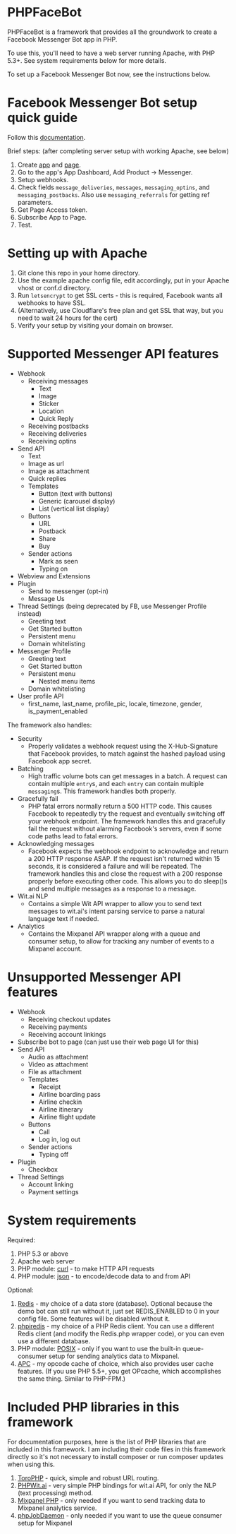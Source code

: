 PHPFaceBot
==========

PHPFaceBot is a framework that provides all the groundwork to create a Facebook Messenger Bot app in PHP.

To use this, you'll need to have a web server running Apache, with PHP 5.3+. See system requirements below for more details.

To set up a Facebook Messenger Bot now, see the instructions below.

Facebook Messenger Bot setup quick guide
========================================

Follow this [documentation](https://developers.facebook.com/docs/messenger-platform/quickstart).

Brief steps: (after completing server setup with working Apache, see below)

1.	Create [app](https://developers.facebook.com/quickstarts/?platform=web) and [page](https://www.facebook.com/pages/create).
1.	Go to the app's App Dashboard, Add Product -> Messenger.
1.	Setup webhooks.
1.	Check fields `message_deliveries`, `messages`, `messaging_optins`, and `messaging_postbacks`. Also use `messaging_referrals` for getting ref parameters.
1.	Get Page Access token.
1.	Subscribe App to Page.
1.	Test.

Setting up with Apache
======================

1.	Git clone this repo in your home directory.
1.	Use the example apache config file, edit accordingly, put in your Apache vhost or conf.d directory.
1.	Run `letsencrypt` to get SSL certs - this is required, Facebook wants all webhooks to have SSL.
1.	(Alternatively, use Cloudflare's free plan and get SSL that way, but you need to wait 24 hours for the cert)
1.	Verify your setup by visiting your domain on browser.

Supported Messenger API features
================================

*	Webhook
	*	Receiving messages
		*	Text
		*	Image
		*	Sticker
		*	Location
		*	Quick Reply
	*	Receiving postbacks
	*	Receiving deliveries
	*	Receiving optins
*	Send API
	*	Text
	*	Image as url
	*	Image as attachment
	*	Quick replies
	*	Templates
		*	Button (text with buttons)
		*	Generic (carousel display)
		*	List (vertical list display)
	*	Buttons
		*	URL
		*	Postback
		*	Share
		*	Buy
	*	Sender actions
		*	Mark as seen
		*	Typing on
*	Webview and Extensions
*	Plugin
	*	Send to messenger (opt-in)
	*	Message Us
*	Thread Settings (being deprecated by FB, use Messenger Profile instead)
	*	Greeting text
	*	Get Started button
	*	Persistent menu
	*	Domain whitelisting
*	Messenger Profile
	*	Greeting text
	*	Get Started button
	*	Persistent menu
		*	Nested menu items
	*	Domain whitelisting
*	User profile API
	*	first_name, last_name, profile_pic, locale, timezone, gender, is_payment_enabled

The framework also handles:

*	Security
	*	Properly validates a webhook request using the X-Hub-Signature that Facebook provides, to match
		against the hashed payload using Facebook app secret.
*	Batching
	*	High traffic volume bots can get messages in a batch. A request can contain multiple `entry`s,
		and each `entry` can contain multiple `messaging`s. This framework handles both properly.
*	Gracefully fail
	*	PHP fatal errors normally return a 500 HTTP code. This causes Facebook to repeatedly try the request
		and eventually switching off your webhook endpoint. The framework handles this and gracefully fail
		the request without alarming Facebook's servers, even if some code paths lead to fatal errors.
*	Acknowledging messages
	*	Facebook expects the webhook endpoint to acknowledge and return a 200 HTTP response ASAP. If the
		request isn't returned within 15 seconds, it is considered a failure and will be repeated. The
		framework handles this and close the request with a 200 response properly before executing other
		code. This allows you to do sleep()s and send multiple messages as a response to a message.
*	Wit.ai NLP
	*	Contains a simple Wit API wrapper to allow you to send text messages to wit.ai's intent parsing
		service to parse a natural language text if needed.
*	Analytics
	*	Contains the Mixpanel API wrapper along with a queue and consumer setup, to allow for tracking
		any number of events to a Mixpanel account.

Unsupported Messenger API features
==================================

*	Webhook
	* Receiving checkout updates
	* Receiving payments
	* Receiving account linkings
*	Subscribe bot to page (can just use their web page UI for this)
*	Send API
	*	Audio as attachment
	*	Video as attachment
	*	File as attachment
	*	Templates
		*	Receipt
		*	Airline boarding pass
		*	Airline checkin
		*	Airline itinerary
		*	Airline flight update
	*	Buttons
		*	Call
		*	Log in, log out
	*	Sender actions
		*	Typing off
*	Plugin
	*	Checkbox
*	Thread Settings
	*	Account linking
	*	Payment settings

System requirements
===================

Required:

1.	PHP 5.3 or above
1.	Apache web server
1.	PHP module: [curl](http://php.net/manual/en/book.curl.php) - to make HTTP API requests
1.	PHP module: [json](http://php.net/manual/en/book.json.php) - to encode/decode data to and from API

Optional:

1.	[Redis](https://redis.io) - my choice of a data store (database). Optional because the demo bot can still run without it,
	just set REDIS_ENABLED to 0 in your config file. Some features will be disabled without it.
1.	[phpiredis](https://github.com/nrk/phpiredis) - my choice of a PHP Redis client. You can use a different Redis client
	(and modify the Redis.php wrapper code), or you can even use a different database.
1.	PHP module: [POSIX](http://php.net/manual/en/ref.posix.php) - only if you want to use the built-in queue-consumer
	setup for sending analytics data to Mixpanel.
1.	[APC](http://php.net/manual/en/book.apc.php) - my opcode cache of choice, which also provides user cache features.
	(If you use PHP 5.5+, you get OPcache, which accomplishes the same thing. Similar to PHP-FPM.)

Included PHP libraries in this framework
========================================

For documentation purposes, here is the list of PHP libraries that are included in this framework. I am including their code files
in this framework directly so it's not necessary to install composer or run composer updates when using this.

1.	[ToroPHP](https://github.com/anandkunal/ToroPHP) - quick, simple and robust URL routing.
1.	[PHPWit.ai](https://github.com/Udo/PHPWit.ai) - very simple PHP bindings for wit.ai API, for only the NLP (text processing) method.
1.	[Mixpanel PHP](https://github.com/mixpanel/mixpanel-php) - only needed if you want to send tracking data to Mixpanel analytics service.
1.	[phpJobDaemon](https://github.com/bigicoin/phpJobDaemon) - only needed if you want to use the queue consumer setup for Mixpanel
